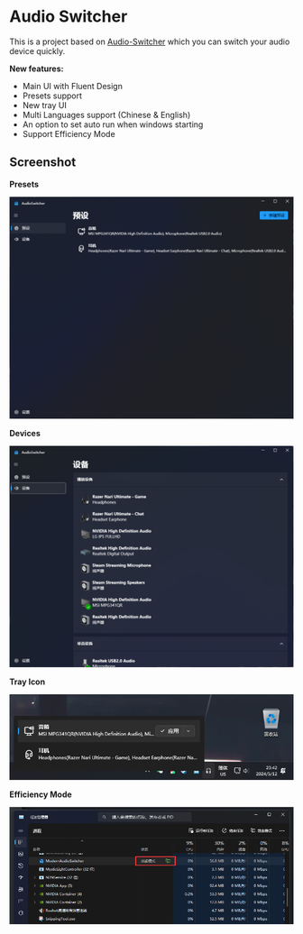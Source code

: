 Audio Switcher
==============

This is a project based on [Audio-Switcher](https://github.com/davkean/audio-switcher) which you can switch your audio device quickly.

**New features:**

- Main UI with Fluent Design
- Presets support
- New tray UI
- Multi Languages support (Chinese & English)
- An option to set auto run when windows starting
- Support Efficiency Mode

## Screenshot

**Presets**

![ScreenShot](resources/AudioSwitcher.png)

**Devices**

![image-20240512234216310](resources/AudioSwitcher2.png)

**Tray Icon**

![image-20240512234305165](resources/AudioSwitcher3.png)

**Efficiency Mode**

![image-20240512235557198](resources/AudioSwitcher4.png)
